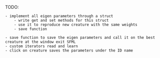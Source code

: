 TODO:

	- implement all eigen parameters through a struct
		- write get and set methods for this struct
		- use it to reproduce new creature with the same weights
		- save function

	- save function to save the eigen parameters and call it on the best creature at the window exit SFML 
	- custom iterators read and learn
	- click on creature saves the parameters under the ID name
